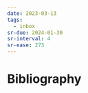 ```yaml
---
date: 2023-03-13
tags:
  - inbox
sr-due: 2024-01-30
sr-interval: 4
sr-ease: 273
---
```


# Bibliography
